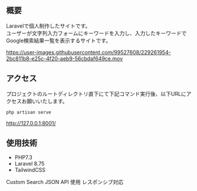 ## 概要
Laravelで個人制作したサイトです。<br>
ユーザーが文字列入力フォームにキーワードを入力し、入力したキーワードでGoogle検索結果一覧を表示するサイトです。

https://user-images.githubusercontent.com/99527608/229261954-2bc811b8-e25c-4f20-aeb9-56cbdaf649ce.mov

## アクセス
プロジェクトのルートディレクトリ直下にて下記コマンド実行後、以下URLにアクセスお願いいたします。<br>
```
php artisan serve
```
http://127.0.0.1:8001/

## 使用技術
- PHP7.3
- Laravel 8.75
- TailwindCSS 

Custom Search JSON API 使用
レスポンシブ対応

